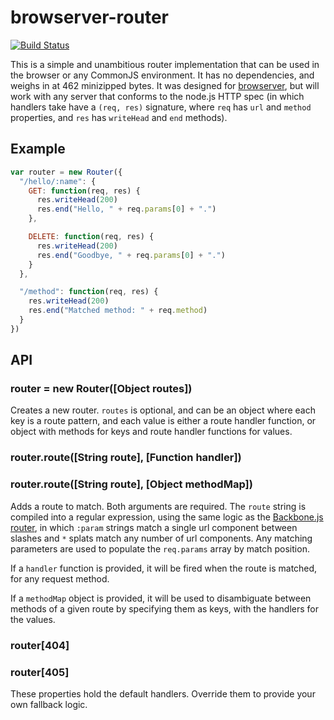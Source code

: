 browserver-router
=================

[![Build Status](https://secure.travis-ci.org/jed/browserver-router.png?branch=master)](http://travis-ci.org/jed/browserver-router)

This is a simple and unambitious router implementation that can be used in the browser or any CommonJS environment. It has no dependencies, and weighs in at 462 minizipped bytes. It was designed for [browserver](http://browserver.org), but will work with any server that conforms to the node.js HTTP spec (in which handlers take have a `(req, res)` signature, where `req` has `url` and `method` properties, and `res` has `writeHead` and `end` methods).

Example
-------

```javascript
var router = new Router({
  "/hello/:name": {
    GET: function(req, res) {
      res.writeHead(200)
      res.end("Hello, " + req.params[0] + ".")
    },

    DELETE: function(req, res) {
      res.writeHead(200)
      res.end("Goodbye, " + req.params[0] + ".")
    }
  },

  "/method": function(req, res) {
    res.writeHead(200)
    res.end("Matched method: " + req.method)
  }
})
```

API
---

### router = new Router([Object routes])

Creates a new router. `routes` is optional, and can be an object where each key is a route pattern, and each value is either a route handler function, or object with methods for keys and route handler functions for values.

### router.route([String route], [Function handler])
### router.route([String route], [Object methodMap])

Adds a route to match. Both arguments are required. The `route` string is compiled into a regular expression, using the same logic as the [Backbone.js router](http://backbonejs.org/#Router-route), in which `:param` strings match a single url component between slashes and `*` splats match any number of url components. Any matching parameters are used to populate the `req.params` array by match position.

If a `handler` function is provided, it will be fired when the route is matched, for any request method.

If a `methodMap` object is provided, it will be used to disambiguate between methods of a given route by specifying them as keys, with the handlers for the values.

### router[404]
### router[405]

These properties hold the default handlers. Override them to provide your own fallback logic.
